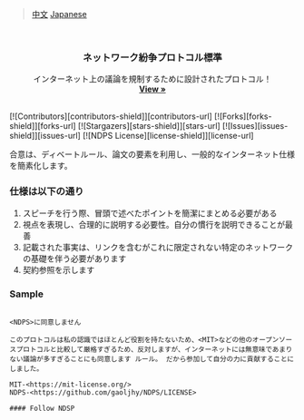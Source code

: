 > [中文](./README_zh.md)
> [Japanese](./README_ja.md)

<br />
<p align="center">
  
  <h3 align="center">ネットワーク紛争プロトコル標準</h3>

  <p align="center">
    インターネット上の議論を規制するために設計されたプロトコル！    <br />
    <a href="https://github.com/gaoljhy/NDPS/LICENSE"><strong>View »</strong></a>
    <br />
    <br />
  </p>
</p>

[![Contributors][contributors-shield]][contributors-url]
[![Forks][forks-shield]][forks-url]
[![Stargazers][stars-shield]][stars-url]
[![Issues][issues-shield]][issues-url]
[![NDPS License][license-shield]][license-url]

合意は、ディベートルール、論文の要素を利用し、一般的なインターネット仕様を簡素化します。


### 仕様は以下の通り

1. スピーチを行う際、冒頭で述べたポイントを簡潔にまとめる必要がある
2. 視点を表現し、合理的に説明する必要性。自分の慣行を説明できることが最善
3. 記載された事実は、リンクを含むがこれに限定されない特定のネットワークの基礎を伴う必要があります
4. 契約参照を示します

### Sample

```

<NDPS>に同意しません

このプロトコルは私の認識ではほとんど役割を持たないため、<MIT>などの他のオープンソースプロトコルと比較して厳格すぎるため、反対しますが、インターネットには無意味であまりない議論が多すぎることにも同意します ルール。 だから参加して自分の力に貢献することにしました。

MIT-<https://mit-license.org/>
NDPS-<https://github.com/gaoljhy/NDPS/LICENSE>

#### Follow NDSP

```


